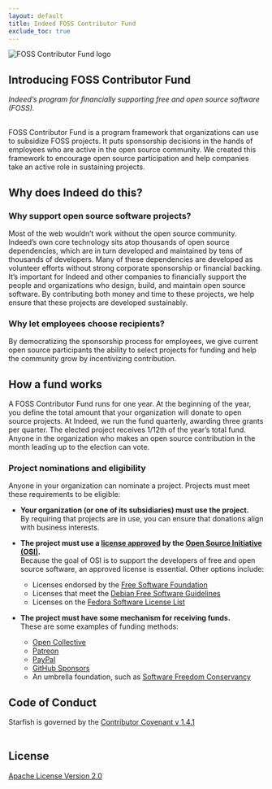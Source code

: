```yaml
---
layout: default
title: Indeed FOSS Contributor Fund
exclude_toc: true
---
```

<img src="{{ site.baseurl }}/images/FOSS.png" alt="FOSS Contributor Fund logo"/>

## Introducing FOSS Contributor Fund

_Indeed’s program for financially supporting free and open source software (FOSS)._<br><br>

FOSS Contributor Fund is a program framework that organizations can use to subsidize FOSS projects. It puts sponsorship decisions in the hands of employees who are active in the open source community. We created this framework to encourage open source participation and help companies take an active role in sustaining projects.



## Why does Indeed do this?

### Why support open source software projects?

Most of the web wouldn’t work without the open source community. Indeed’s own core technology sits atop thousands of open source dependencies, which are in turn developed and maintained by tens of thousands of developers. Many of these dependencies are developed as volunteer efforts without strong corporate sponsorship or financial backing. It’s important for Indeed and other companies to financially support the people and organizations who design, build, and maintain open source software. By contributing both money and time to these projects, we help ensure that these projects are developed sustainably.

### Why let employees choose recipients?

By democratizing the sponsorship process for employees, we give current open source participants the ability to select projects for funding and help the community grow by incentivizing contribution.



## How a fund works

A FOSS Contributor Fund runs for one year. At the beginning of the year, you define the total amount that your organization will donate to open source projects. At Indeed, we run the fund quarterly, awarding three grants per quarter. The elected project receives 1/12th of the year’s total fund. Anyone in the organization who makes an open source contribution in the month leading up to the election can vote.

### Project nominations and eligibility

Anyone in your organization can nominate a project. Projects must meet these requirements to be eligible:

* **Your organization (or one of its subsidiaries) must use the project.** <br>
By requiring that projects are in use, you can ensure that donations align with business interests.

* **The project must use a [license approved](https://opensource.org/licenses) by the [Open Source Initiative (OSI)](https://opensource.org/).** <br>
Because the goal of OSI is to support the developers of free and open source software, an approved license is essential. Other options include:
  * Licenses endorsed by the [Free Software Foundation](https://www.gnu.org/licenses/license-list.html)
  * Licenses that meet the [Debian Free Software Guidelines](https://wiki.debian.org/DFSGLicenses)
  * Licenses on the [Fedora Software License List](https://fedoraproject.org/wiki/Licensing:Main?rd=Licensing)

* **The project must have some mechanism for receiving funds.** <br>
These are some examples of funding methods:
  * [Open Collective](https://opencollective.com/)
  * [Patreon](https://www.patreon.com/)
  * [PayPal](https://www.paypal.com/)
  * [GitHub Sponsors](https://github.com/sponsors)
  * An umbrella foundation, such as [Software Freedom Conservancy](https://sfconservancy.org/)


## Code of Conduct
Starfish is governed by the [Contributor Covenant v 1.4.1](https://github.com/indeedeng/starfish/blob/master/CODE_OF_CONDUCT.md)<br><br>


## License

[Apache License Version 2.0](https://github.com/indeedeng/starfish/blob/master/LICENSE)

